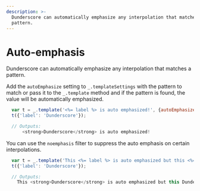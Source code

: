 ```yaml
---
description: >-
  Dunderscore can automatically emphasize any interpolation that matches a
  pattern.
---
```


# Auto-emphasis

Dunderscore can automatically emphasize any interpolation that matches a pattern.

Add the `autoEmphasize` setting to `_.templateSettings` with the pattern to match or pass it to the `_.template` method and if the pattern is found, the value will be automatically emphasized.

```javascript
  var t = _.template('<%= label %> is auto emphasized!', {autoEmphasize: /label/});
  t({'label': 'Dunderscore'});

  // Outputs:
      <strong>Dunderscore</strong> is auto emphasized!
```

You can use the `noemphasis` filter to suppress the auto emphasis on certain interpolations.

```javascript
  var t = _.template('This <%= label %> is auto emphasized but this <%= label|noemphasis %> is not.');
  t({'label': 'Dunderscore'});

  // Outputs:
    This <strong>Dunderscore</strong> is auto emphasized but this Dunderscore is not.
```


